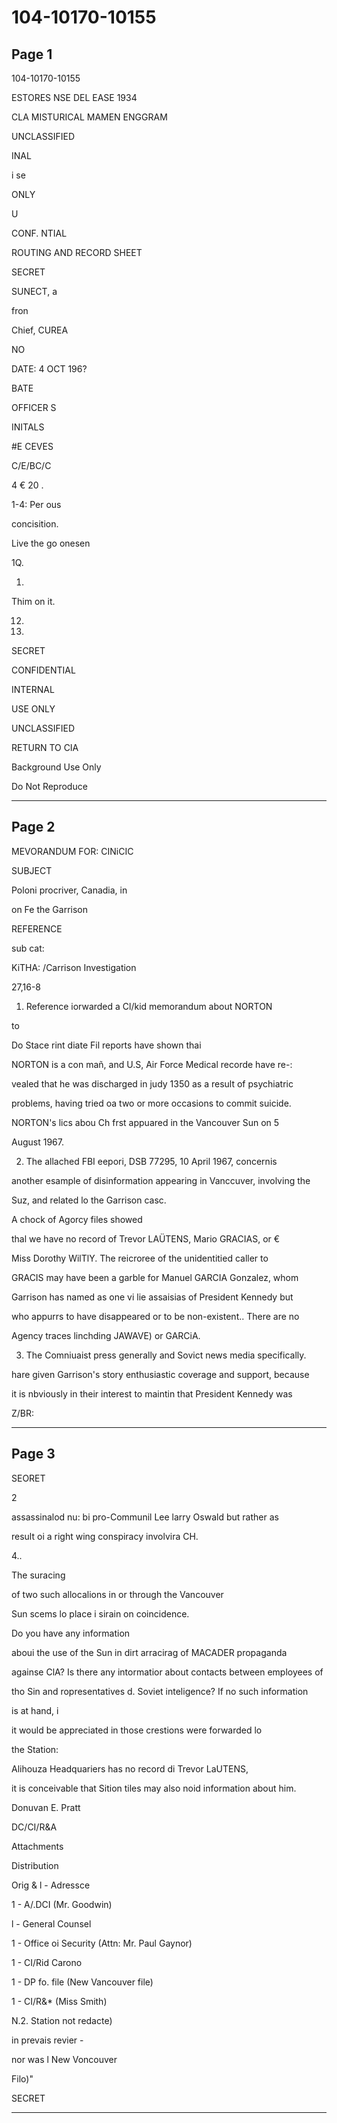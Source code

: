# 104-10170-10155

## Page 1

104-10170-10155

ESTORES NSE DEL EASE 1934

CLA MISTURICAL MAMEN ENGGRAM

UNCLASSIFIED

INAL

i se

ONLY

U

CONF. NTIAL

ROUTING AND RECORD SHEET

SECRET

SUNECT, a

fron

Chief, CUREA

NO

DATE: 4 OCT 196?

BATE

OFFICER S

INITALS

#E CEVES

C/E/BC/C

4 € 20 .

1-4: Per ous

concisition.

Live the go onesen

1Q.

01.

Thim on it.

12.

14.

SECRET

CONFIDENTIAL

INTERNAL

USE ONLY

UNCLASSIFIED

RETURN TO CIA

Background Use Only

Do Not Reproduce

---

## Page 2

MEVORANDUM FOR: CINiCIC

SUBJECT

Poloni procriver, Canadia, in

on Fe the Garrison

REFERENCE

sub cat:

KiTHA: /Carrison Investigation

27,16-8

1. Reference iorwarded a Cl/kid memorandum about NORTON

to

Do Stace rint diate Fil reports have shown thai

NORTON is a con mañ, and U.S, Air Force Medical recorde have re-:

vealed that he was discharged in judy 1350 as a result of psychiatric

problems, having tried oa two or more occasions to commit suicide.

NORTON's lics abou Ch frst appuared in the Vancouver Sun on 5

August 1967.

2. The allached FBI eepori, DSB 77295, 10 April 1967, concernis

another esample of disinformation appearing in Vanccuver, involving the

Suz, and related lo the Garrison casc.

A chock of Agorcy files showed

thal we have no record of Trevor LAÜTENS, Mario GRACIAS, or €

Miss Dorothy WilTlY. The reicroree of the unidentitied caller to

GRACIS may have been a garble for Manuel GARCIA Gonzalez, whom

Garrison has named as one vi lie assaisias of President Kennedy but

who appurrs to have disappeared or to be non-existent.. There are no

Agency traces linchding JAWAVE) or GARCiA.

3. The Comniuaist press generally and Sovict news media specifically.

hare given Garrison's story enthusiastic coverage and support, because

it is nbviously in their interest to maintin that President Kennedy was

Z/BR:

---

## Page 3

SEORET

2

assassinalod nu: bi pro-Communil Lee larry Oswald but rather as

result oi a right wing conspiracy involvira CH.

4..

The suracing

of two such allocalions in or through the Vancouver

Sun scems lo place i sirain on coincidence.

Do you have any information

aboui the use of the Sun in dirt arracirag of MACADER propaganda

againse ClA? Is there any intormatior about contacts between employees of

tho Sin and ropresentatives d. Soviet inteligence? If no such information

is at hand, i

it would be appreciated in those crestions were forwarded lo

the Station:

Alihouza Headquariers has no record di Trevor LaUTENS,

it is conceivable that Sition tiles may also noid information about him.

Donuvan E. Pratt

DC/CI/R&A

Attachments

Distribution

Orig & l - Adressce

1 - A/.DCI (Mr. Goodwin)

l - General Counsel

1 - Office oi Security (Attn: Mr. Paul Gaynor)

1 - CI/Rid Carono

1 - DP fo. file (New Vancouver file)

1 - CI/R&* (Miss Smith)

N.2. Station not redacte)

in prevais revier -

nor was l New Voncouver

Filo)"

SECRET

---

